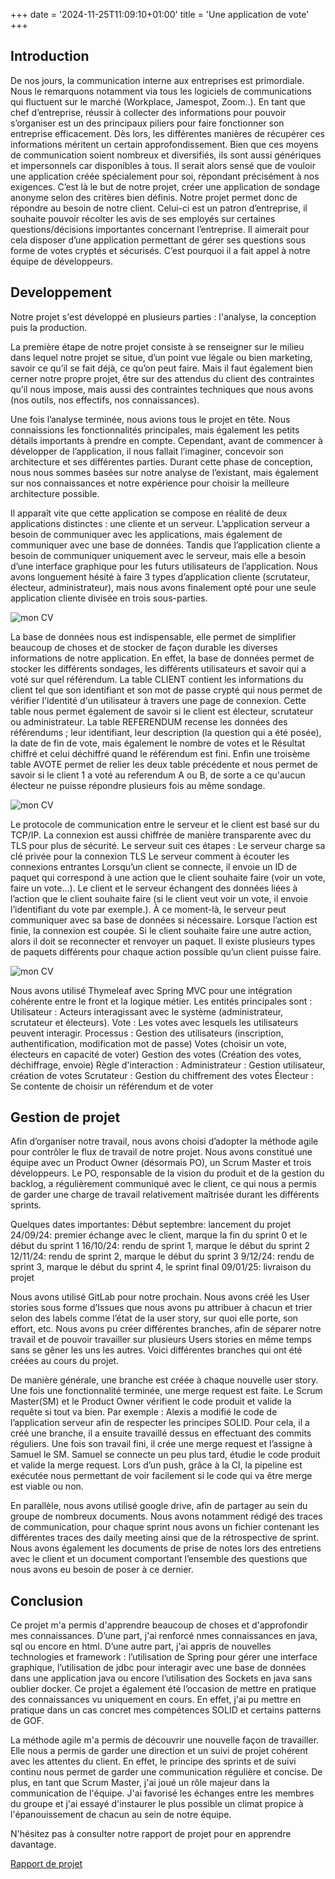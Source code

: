 +++
date = '2024-11-25T11:09:10+01:00'
title = 'Une application de vote'
+++

## Introduction

De nos jours, la communication interne aux entreprises est primordiale. Nous le remarquons notamment via tous les logiciels de communications qui fluctuent sur le marché (Workplace, Jamespot, Zoom..). En tant que chef d’entreprise, réussir à collecter des informations pour pouvoir s’organiser est un des principaux piliers pour faire fonctionner son entreprise efficacement. Dès lors, les différentes manières de récupérer ces informations méritent un certain approfondissement.
Bien que ces moyens de communication soient nombreux et diversifiés, ils sont aussi génériques et impersonnels car disponibles à tous. Il serait alors sensé que de vouloir une application créée spécialement pour soi, répondant précisément à nos exigences. C’est là le but de notre projet, créer une application de sondage anonyme selon des critères bien définis.
Notre projet permet donc de répondre au besoin de notre client. Celui-ci est un patron d’entreprise, il souhaite pouvoir récolter les avis de ses employés sur certaines questions/décisions importantes concernant l’entreprise. Il aimerait pour cela disposer d’une application permettant de gérer ses questions sous forme de votes cryptés et sécurisés. C’est pourquoi il a fait appel à notre équipe de développeurs.

## Developpement 

Notre projet s'est développé en plusieurs parties : l'analyse, la conception puis la production.


La première étape de notre projet consiste à se renseigner sur le milieu dans lequel notre projet se situe, d’un point vue légale ou bien marketing, savoir ce qu’il se fait déjà, ce qu’on peut faire. Mais il faut également bien cerner notre propre projet, être sur des attendus du client des contraintes qu’il nous impose, mais aussi des contraintes techniques que nous avons (nos outils, nos effectifs, nos connaissances).

Une fois l’analyse terminée, nous avions tous le projet en tête. Nous connaissions les fonctionnalités principales, mais également les petits détails importants à prendre en compte. Cependant, avant de commencer à développer de l’application, il nous fallait l’imaginer, concevoir son architecture et ses différentes parties. Durant cette phase de conception, nous nous sommes basées sur notre analyse de l’existant, mais également sur nos connaissances et notre expérience pour choisir la meilleure architecture possible.

Il apparaît vite que cette application se compose en réalité de deux applications distinctes : une cliente et un serveur. L’application serveur a besoin de communiquer avec les applications, mais également de communiquer avec une base de données. Tandis que l’application cliente a besoin de communiquer uniquement avec le serveur, mais elle a besoin d’une interface graphique pour les futurs utilisateurs de l’application. Nous avons longuement hésité à faire 3 types d’application cliente (scrutateur, électeur, administrateur), mais nous avons finalement opté pour une seule application cliente divisée en trois sous-parties.

![mon CV](/images/Interface_Admin.png)

La base de données nous est indispensable, elle permet de simplifier beaucoup de choses et de stocker de façon durable les diverses informations de notre application. En effet, la base de données permet de stocker les différents sondages, les différents utilisateurs et savoir qui a voté sur quel référendum. La table CLIENT contient les informations du client tel que son identifiant et son mot de passe crypté qui nous permet de vérifier l'identité d'un utilisateur à travers une page de connexion. Cette table nous permet également de savoir si le client est électeur, scrutateur ou administrateur. La table REFERENDUM recense les données des référendums ; leur identifiant, leur description (la question qui a été posée), la date de fin de vote, mais également le nombre de votes et le Résultat chiffré et celui déchiffré quand le référendum est fini.
Enfin une troisème table AVOTE permet de relier les deux table précédente et nous permet de savoir si le client 1 a voté au referendum A ou B, de sorte a ce qu'aucun électeur ne puisse répondre plusieurs fois au même sondage.

![mon CV](/images/Vote.png)

Le protocole de communication entre le serveur et le client est basé sur du TCP/IP. La connexion est aussi chiffrée de manière transparente avec du TLS pour plus de sécurité. Le serveur suit ces étapes :
Le serveur charge sa clé privée pour la connexion TLS
Le serveur comment à écouter les connexions entrantes
Lorsqu’un client se connecte, il envoie un ID de paquet qui correspond à une action que le client souhaite faire (voir un vote, faire un vote…).
Le client et le serveur échangent des données liées à l’action que le client souhaite faire (si le client veut voir un vote, il envoie l’identifiant du vote par exemple.). À ce moment-là, le serveur peut communiquer avec sa base de données si nécessaire.
Lorsque l’action est finie, la connexion est coupée. Si le client souhaite faire une autre action, alors il doit se reconnecter et renvoyer un paquet.
Il existe plusieurs types de paquets différents pour chaque action possible qu’un client puisse faire.

![mon CV](/images/Resultat.png)

Nous avons utilisé Thymeleaf avec Spring MVC pour une intégration cohérente entre le front et la logique métier.
Les entités principales sont :
Utilisateur : Acteurs interagissant avec le système (administrateur, scrutateur et électeurs).
Vote : Les votes avec lesquels les utilisateurs peuvent interagir.
Processus : 
Gestion des utilisateurs (inscription, authentification, modification mot de passe)
Votes (choisir un vote, électeurs en capacité de voter)
Gestion des votes (Création des votes, déchiffrage, envoie)
Règle d'interaction : 
Administrateur : Gestion utilisateur, création de votes
Scrutateur : Gestion du chiffrement des votes
Électeur : Se contente de choisir un référendum et de voter


## Gestion de projet 

Afin d’organiser notre travail, nous avons choisi d’adopter la méthode agile pour contrôler le flux de travail de notre projet. Nous avons constitué une équipe avec un Product Owner (désormais PO), un Scrum Master et trois développeurs. Le PO, responsable de la vision du produit et de la gestion du backlog, a régulièrement communiqué avec le client, ce qui nous a permis de garder une charge de travail relativement maîtrisée durant les différents sprints.

Quelques dates importantes:
Début septembre: lancement du projet
24/09/24: premier échange avec le client, marque la fin du sprint 0 et le début du sprint 1
16/10/24: rendu de sprint 1, marque le début du sprint 2
12/11/24: rendu de sprint 2, marque le début du sprint 3
9/12/24: rendu de sprint 3, marque le début du sprint 4, le sprint final
09/01/25: livraison du projet 


Nous avons utilisé GitLab pour notre prochain. Nous avons créé les User stories sous forme d’Issues que nous avons pu attribuer à chacun et trier selon des labels comme l’état de la user story, sur quoi elle porte, son effort, etc. Nous avons pu créer différentes branches, afin de séparer notre travail et de pouvoir travailler sur plusieurs Users stories en même temps sans se gêner les uns les autres. Voici différentes branches qui ont été créées au cours du projet.

De manière générale, une branche est créée à chaque nouvelle user story. Une fois une fonctionnalité terminée, une merge request est faite. Le Scrum Master(SM) et le Product Owner vérifient le code produit et valide la requête si tout va bien. Par exemple : Alexis a modifié le code de l’application serveur afin de respecter les principes SOLID. Pour cela, il a créé une branche, il a ensuite travaillé dessus en effectuant des commits réguliers. Une fois son travail fini, il crée une merge request et l’assigne à Samuel le SM. Samuel se connecte un peu plus tard, étudie le code produit et valide la merge request. Lors d’un push, grâce à la CI, la pipeline est exécutée nous permettant de voir facilement si le code qui va être merge est viable ou non.

En parallèle, nous avons utilisé google drive, afin de partager au sein du groupe de nombreux documents. Nous avons notamment rédigé des traces de communication, pour chaque sprint nous avons un fichier contenant les différentes traces des daily meeting ainsi que de la rétrospective de sprint. Nous avons également les documents de prise de notes lors des entretiens avec le client et un document comportant l’ensemble des questions que nous avons eu besoin de poser à ce dernier.

## Conclusion

Ce projet m'a permis d'apprendre beaucoup de choses et d'approfondir mes connaissances. D’une part, j'ai renforcé nmes connaissances en java, sql ou encore en html. D’une autre part, j'ai appris de nouvelles technologies et framework : l’utilisation de Spring pour gérer une interface graphique, l’utilisation de jdbc pour interagir avec une base de données dans une application java ou encore l’utilisation des Sockets en java sans oublier docker. Ce projet a également été l’occasion de mettre en pratique des connaissances vu uniquement en cours. En effet, j'ai pu mettre en pratique dans un cas concret mes compétences SOLID et certains patterns de GOF. 

La méthode agile m'a permis de découvrir une nouvelle façon de travailler. Elle nous a permis de garder une direction et un suivi de projet cohérent avec les attentes du client. En effet, le principe des sprints et de suivi continu nous permet de garder une communication régulière et concise. De plus, en tant que Scrum Master, j'ai joué un rôle majeur dans la communication de l'équipe. J'ai favorisé les échanges entre les membres du groupe et j'ai essayé d'instaurer le plus possible un climat propice à l'épanouissement de chacun au sein de notre équipe.

N'hésitez pas à consulter notre rapport de projet pour en apprendre davantage.

[Rapport de projet](https://docs.google.com/document/d/1hyIf02A4aEvFCnX3DevLNIpdkuVqPVxGG6C9iTvt1c4/edit?usp=sharing)   
